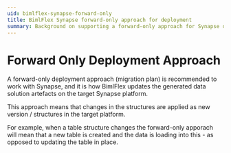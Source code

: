 ```yaml
---
uid: bimlflex-synapse-forward-only
title: BimlFlex Synapse forward-only approach for deployment
summary: Background on supporting a forward-only approach for Synapse deployment
---
```

# Forward Only Deployment Approach

A forward-only deployment approach (migration plan) is recommended to work with Synapse, and it is how BimlFlex updates the generated data solution artefacts on the target Synapse platform.

This approach means that changes in the structures are applied as new version / structures in the target platform.

For example, when a table structure changes the forward-only apporach will mean that a new table is created and the data is loading into this - as opposed to updating the table in place.
